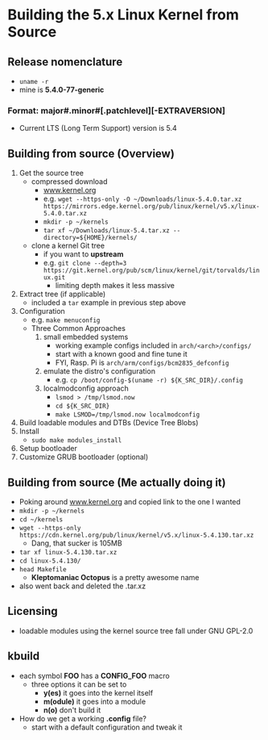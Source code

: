 # Building the 5.x Linux Kernel from Source

## Release nomenclature
* `uname -r`
* mine is **5.4.0-77-generic**
### Format: major#.minor#[.patchlevel][-EXTRAVERSION]
* Current LTS (Long Term Support) version is 5.4

## Building from source (Overview)
1. Get the source tree
	- compressed download
		* www.kernel.org
		* e.g. `wget --https-only -O ~/Downloads/linux-5.4.0.tar.xz https://mirrors.edge.kernel.org/pub/linux/kernel/v5.x/linux-5.4.0.tar.xz`
		* `mkdir -p ~/kernels` 
		* `tar xf ~/Downloads/linux-5.4.tar.xz --directory=${HOME}/kernels/`
	- clone a kernel Git tree
		* if you want to **upstream**
		* e.g. `git clone --depth=3 https://git.kernel.org/pub/scm/linux/kernel/git/torvalds/linux.git`
			- limiting depth makes it less massive
2. Extract tree (if applicable)
	- included a `tar` example in previous step above
3. Configuration
	- e.g. `make menuconfig`
	- Three Common Approaches
		1. small embedded systems
			* working example configs included in `arch/<arch>/configs/`
			* start with a known good and fine tune it
			* FYI, Rasp. Pi is `arch/arm/configs/bcm2835_defconfig` 
		2. emulate the distro's configuration
			* e.g. `cp /boot/config-$(uname -r) ${K_SRC_DIR}/.config`
		3. localmodconfig approach
			* `lsmod > /tmp/lsmod.now`
			* `cd ${K_SRC_DIR}`
			* `make LSMOD=/tmp/lsmod.now localmodconfig`
4. Build loadable modules and DTBs (Device Tree Blobs)
5. Install
	- `sudo make modules_install`
6. Setup bootloader
7. Customize GRUB bootloader (optional)

## Building from source (Me actually doing it)
* Poking around www.kernel.org and copied link to the one I wanted
* `mkdir -p ~/kernels`
* `cd ~/kernels`
* `wget --https-only https://cdn.kernel.org/pub/linux/kernel/v5.x/linux-5.4.130.tar.xz`
	- Dang, that sucker is 105MB
* `tar xf linux-5.4.130.tar.xz`
* `cd linux-5.4.130/`
* `head Makefile`
	- **Kleptomaniac Octopus** is a pretty awesome name
* also went back and deleted the .tar.xz

## Licensing
* loadable modules using the kernel source tree fall under GNU GPL-2.0

## kbuild
* each symbol **FOO** has a **CONFIG\_FOO** macro
	- three options it can be set to
		* **y(es)** it goes into the kernel itself
		* **m(odule)** it goes into a module
		* **n(o)** don't build it
* How do we get a working **.config** file?
	- start with a default configuration and tweak it

